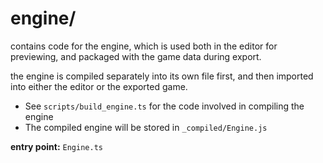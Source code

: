 #  engine/

contains code for the engine, which is used both in the editor for previewing, and packaged with the game data during export.

the engine is compiled separately into its own file first, and then imported into either the editor or the exported game.

* See `scripts/build_engine.ts` for the code involved in compiling the engine
* The compiled engine will be stored in `_compiled/Engine.js`

**entry point:** `Engine.ts`